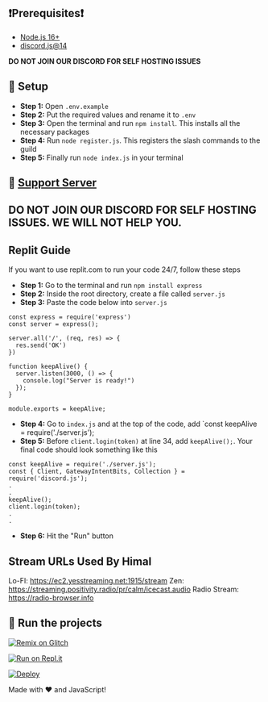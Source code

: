 ## ❗Prerequisites❗
- [Node.js 16+](https://nodejs.org/en/download/)
- [discord.js@14](https://discord.js.org/#/)

**DO NOT JOIN OUR DISCORD FOR SELF HOSTING ISSUES**

## 📝 Setup
- **Step 1:** Open `.env.example`
- **Step 2:** Put the required values and rename it to `.env`
- **Step 3:** Open the terminal and run `npm install`. This installs all the necessary packages
- **Step 4:** Run `node register.js`. This registers the slash commands to the guild
- **Step 5:** Finally run `node index.js` in your terminal

## 📝 [Support Server](https://discord.gg/nZRMdQeK6m)

## **DO NOT JOIN OUR DISCORD FOR SELF HOSTING ISSUES. WE WILL NOT HELP YOU.**

## Replit Guide
If you want to use replit.com to run your code 24/7, follow these steps
- **Step 1:** Go to the terminal and run `npm install express`
- **Step 2:** Inside the root directory, create a file called `server.js`
- **Step 3:** Paste the code below into `server.js`
```
const express = require('express')
const server = express();

server.all('/', (req, res) => {
  res.send('OK')
})

function keepAlive() {
  server.listen(3000, () => {
    console.log("Server is ready!")
  });
}

module.exports = keepAlive;
```
- **Step 4:** Go to `index.js` and at the top of the code, add `const keepAlive = require('./server.js');
- **Step 5:** Before `client.login(token)` at line 34, add `keepAlive();`. Your final code should look something like this
```
const keepAlive = require('./server.js');
const { Client, GatewayIntentBits, Collection } = require('discord.js');
.
.
keepAlive();
client.login(token);
.
.
```
- **Step 6:** Hit the "Run" button

## Stream URLs Used By Himal
Lo-FI: https://ec2.yesstreaming.net:1915/stream
Zen: https://streaming.positivity.radio/pr/calm/icecast.audio
Radio Stream: https://radio-browser.info

## 💨 Run the projects

[![Remix on Glitch](https://cdn.glitch.com/2703baf2-b643-4da7-ab91-7ee2a2d00b5b%2Fremix-button.svg)](https://glitch.com/edit/#!/import/github/Grizz1e/HimalV2)

[![Run on Repl.it](https://repl.it/badge/github/Grizz1e/HimalV2)](https://repl.it/github/Grizz1e/HimalV2)

[![Deploy](https://www.herokucdn.com/deploy/button.svg)](https://heroku.com/deploy?template=https://github.com/Grizz1e/HimalV2)

Made with ❤️ and JavaScript!
